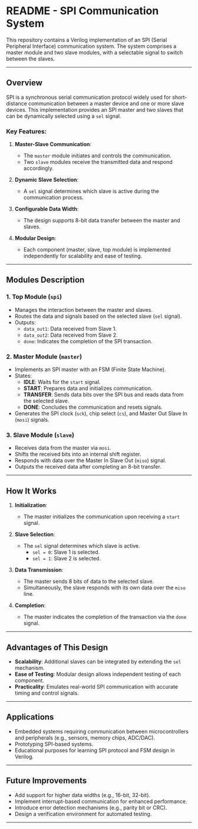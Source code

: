 # README - SPI Communication System

This repository contains a Verilog implementation of an SPI (Serial Peripheral Interface) communication system. The system comprises a master module and two slave modules, with a selectable signal to switch between the slaves.

---

## Overview

SPI is a synchronous serial communication protocol widely used for short-distance communication between a master device and one or more slave devices. This implementation provides an SPI master and two slaves that can be dynamically selected using a `sel` signal.

### Key Features:
1. **Master-Slave Communication**:
   - The `master` module initiates and controls the communication.
   - Two `slave` modules receive the transmitted data and respond accordingly.

2. **Dynamic Slave Selection**:
   - A `sel` signal determines which slave is active during the communication process.

3. **Configurable Data Width**:
   - The design supports 8-bit data transfer between the master and slaves.

4. **Modular Design**:
   - Each component (master, slave, top module) is implemented independently for scalability and ease of testing.

---

## Modules Description

### 1. **Top Module (`spi`)**
   - Manages the interaction between the master and slaves.
   - Routes the data and signals based on the selected slave (`sel` signal).
   - Outputs:
     - `data_out1`: Data received from Slave 1.
     - `data_out2`: Data received from Slave 2.
     - `done`: Indicates the completion of the SPI transaction.

### 2. **Master Module (`master`)**
   - Implements an SPI master with an FSM (Finite State Machine).
   - States:
     - **IDLE**: Waits for the `start` signal.
     - **START**: Prepares data and initializes communication.
     - **TRANSFER**: Sends data bits over the SPI bus and reads data from the selected slave.
     - **DONE**: Concludes the communication and resets signals.
   - Generates the SPI clock (`sck`), chip select (`cs`), and Master Out Slave In (`mosi`) signals.

### 3. **Slave Module (`slave`)**
   - Receives data from the master via `mosi`.
   - Shifts the received bits into an internal shift register.
   - Responds with data over the Master In Slave Out (`miso`) signal.
   - Outputs the received data after completing an 8-bit transfer.

---

## How It Works

1. **Initialization**:
   - The master initializes the communication upon receiving a `start` signal.

2. **Slave Selection**:
   - The `sel` signal determines which slave is active.
     - `sel = 0`: Slave 1 is selected.
     - `sel = 1`: Slave 2 is selected.

3. **Data Transmission**:
   - The master sends 8 bits of data to the selected slave.
   - Simultaneously, the slave responds with its own data over the `miso` line.

4. **Completion**:
   - The master indicates the completion of the transaction via the `done` signal.

---

## Advantages of This Design

- **Scalability**: Additional slaves can be integrated by extending the `sel` mechanism.
- **Ease of Testing**: Modular design allows independent testing of each component.
- **Practicality**: Emulates real-world SPI communication with accurate timing and control signals.

---

## Applications

- Embedded systems requiring communication between microcontrollers and peripherals (e.g., sensors, memory chips, ADC/DAC).
- Prototyping SPI-based systems.
- Educational purposes for learning SPI protocol and FSM design in Verilog.

---

## Future Improvements

- Add support for higher data widths (e.g., 16-bit, 32-bit).
- Implement interrupt-based communication for enhanced performance.
- Introduce error detection mechanisms (e.g., parity bit or CRC).
- Design a verification environment for automated testing.

---
